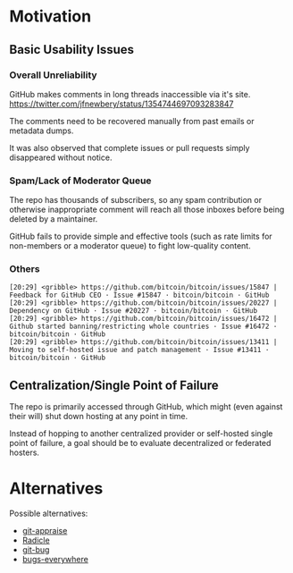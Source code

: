 # Motivation

## Basic Usability Issues

### Overall Unreliability

GitHub makes comments in long threads inaccessible via it's site. https://twitter.com/jfnewbery/status/1354744697093283847

The comments need to be recovered manually from past emails or metadata dumps.

It was also observed that complete issues or pull requests simply disappeared without notice.

### Spam/Lack of Moderator Queue

The repo has thousands of subscribers, so any spam contribution or otherwise inappropriate comment will reach all those inboxes before being deleted by a maintainer.

GitHub fails to provide simple and effective tools (such as rate limits for non-members or a moderator queue) to fight low-quality content.

### Others

```
[20:29] <gribble> https://github.com/bitcoin/bitcoin/issues/15847 | Feedback for GitHub CEO · Issue #15847 · bitcoin/bitcoin · GitHub
[20:29] <gribble> https://github.com/bitcoin/bitcoin/issues/20227 | Dependency on GitHub · Issue #20227 · bitcoin/bitcoin · GitHub
[20:29] <gribble> https://github.com/bitcoin/bitcoin/issues/16472 | Github started banning/restricting whole countries · Issue #16472 · bitcoin/bitcoin · GitHub
[20:29] <gribble> https://github.com/bitcoin/bitcoin/issues/13411 | Moving to self-hosted issue and patch management · Issue #13411 · bitcoin/bitcoin · GitHub
```

## Centralization/Single Point of Failure

The repo is primarily accessed through GitHub, which might (even against their will) shut down hosting at any point in time.

Instead of hopping to another centralized provider or self-hosted single point of failure, a goal should be to evaluate decentralized or federated hosters.

# Alternatives

Possible alternatives:

- [git-appraise](https://github.com/google/git-appraise)
- [Radicle](https://radicle.xyz/)
- [git-bug](https://github.com/MichaelMure/git-bug)
- [bugs-everywhere](https://bugs-everywhere.readthedocs.io/en/latest/tutorial.html)